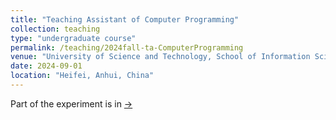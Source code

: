 ```yaml
---
title: "Teaching Assistant of Computer Programming"
collection: teaching
type: "undergraduate course"
permalink: /teaching/2024fall-ta-ComputerProgramming
venue: "University of Science and Technology, School of Information Science and Technology"
date: 2024-09-01
location: "Heifei, Anhui, China"
---
```


Part of the experiment is in [->](https://github.com/qirunzeng/USTC-ComputerProgrammingA-2024Fall)